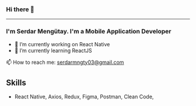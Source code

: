 ### Hi there 👋

 ---------------------------------------------------------------------------

 ### I'm Serdar Mengütay. I'm a Mobile Application Developer
 
- 🔭 I’m currently working on React Native
- 🌱 I’m currently learning ReactJS

 📫 How to reach me: serdarmngty03@gmail.com

Skills 
--------------------------------
- React Native, Axios, Redux, Figma, Postman, Clean Code, 


